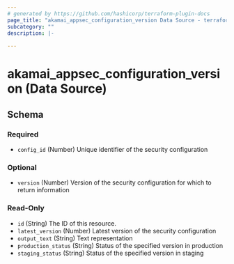 ```yaml
---
# generated by https://github.com/hashicorp/terraform-plugin-docs
page_title: "akamai_appsec_configuration_version Data Source - terraform-provider-akamai"
subcategory: ""
description: |-
  
---
```


# akamai_appsec_configuration_version (Data Source)





<!-- schema generated by tfplugindocs -->
## Schema

### Required

- `config_id` (Number) Unique identifier of the security configuration

### Optional

- `version` (Number) Version of the security configuration for which to return information

### Read-Only

- `id` (String) The ID of this resource.
- `latest_version` (Number) Latest version of the security configuration
- `output_text` (String) Text representation
- `production_status` (String) Status of the specified version in production
- `staging_status` (String) Status of the specified version in staging
